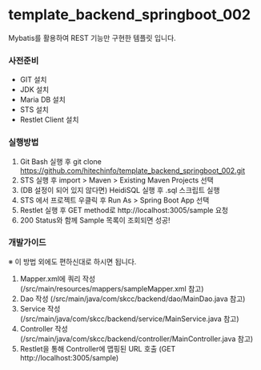 # template_backend_springboot_002
Mybatis를 활용하여 REST 기능만 구현한 템플릿 입니다.

### 사전준비
- GIT 설치
- JDK 설치
- Maria DB 설치
- STS 설치
- Restlet Client 설치

### 실행방법
1. Git Bash 실행 후 git clone https://github.com/hitechinfo/template_backend_springboot_002.git
2. STS 실행 후 import > Maven > Existing Maven Projects 선택
3. (DB 설정이 되어 있지 않다면) HeidiSQL 실행 후 .sql 스크립트 실행
4. STS 에서 프로젝트 우클릭 후 Run As > Spring Boot App 선택
5. Restlet 실행 후 GET method로 http://localhost:3005/sample 요청
6. 200 Status와 함께 Sample 목록이 조회되면 성공!

### 개발가이드
※ 이 방법 외에도 편하신대로 하시면 됩니다.
1. Mapper.xml에 쿼리 작성 (/src/main/resources/mappers/sampleMapper.xml 참고)
2. Dao 작성 (/src/main/java/com/skcc/backend/dao/MainDao.java 참고)
3. Service 작성 (/src/main/java/com/skcc/backend/service/MainService.java 참고)
4. Controller 작성 (/src/main/java/com/skcc/backend/controller/MainController.java 참고)
5. Restlet을 통해 Controller에 맵핑된 URL 호출 (GET http://localhost:3005/sample)

